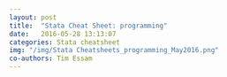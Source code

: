 ```yaml
---
layout: post
title:  "Stata Cheat Sheet: programming"
date:   2016-05-28 13:13:07
categories: Stata cheatsheet
img: "/img/Stata Cheatsheets_programming_May2016.png"
co-authors: Tim Essam
---
```

